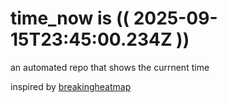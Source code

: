 # time_now is (( 2025-09-15T23:45:00.234Z ))

an automated repo that shows the currnent time

inspired by [breakingheatmap](https://github.com/breakingheatmap/breakingheatmap)